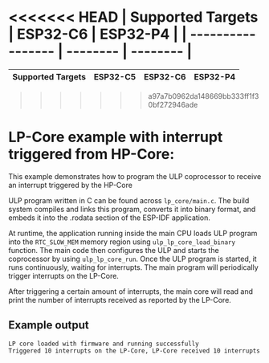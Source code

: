 <<<<<<< HEAD
| Supported Targets | ESP32-C6 | ESP32-P4 |
| ----------------- | -------- | -------- |
=======
| Supported Targets | ESP32-C5 | ESP32-C6 | ESP32-P4 |
| ----------------- | -------- | -------- | -------- |
>>>>>>> a97a7b0962da148669bb333ff1f30bf272946ade

# LP-Core example with interrupt triggered from HP-Core:

This example demonstrates how to program the ULP coprocessor to receive an interrupt triggered by the HP-Core

ULP program written in C can be found across `lp_core/main.c`. The build system compiles and links this program, converts it into binary format, and embeds it into the .rodata section of the ESP-IDF application.

At runtime, the application running inside the main CPU loads ULP program into the `RTC_SLOW_MEM` memory region using `ulp_lp_core_load_binary` function. The main code then configures the ULP and starts the coprocessor by using `ulp_lp_core_run`. Once the ULP program is started, it runs continuously, waiting for interrupts. The main program will periodically trigger interrupts on the LP-Core.

After triggering a certain amount of interrupts, the main core will read and print the number of interrupts received as reported by the LP-Core.

## Example output

```
LP core loaded with firmware and running successfully
Triggered 10 interrupts on the LP-Core, LP-Core received 10 interrupts
```